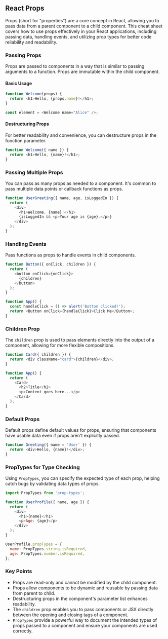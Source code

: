 ## React Props

Props (short for "properties") are a core concept in React, allowing you to pass data from a parent component to a child component. This cheat sheet covers how to use props effectively in your React applications, including passing data, handling events, and utilizing prop types for better code reliability and readability.

### Passing Props

Props are passed to components in a way that is similar to passing arguments to a function. Props are immutable within the child component.

#### Basic Usage

```javascript
function Welcome(props) {
  return <h1>Hello, {props.name}!</h1>;
}

const element = <Welcome name="Alice" />;
```

#### Destructuring Props

For better readability and convenience, you can destructure props in the function parameter.

```javascript
function Welcome({ name }) {
  return <h1>Hello, {name}!</h1>;
}
```

### Passing Multiple Props

You can pass as many props as needed to a component. It's common to pass multiple data points or callback functions as props.

```javascript
function UserGreeting({ name, age, isLoggedIn }) {
  return (
    <div>
      <h1>Welcome, {name}!</h1>
      {isLoggedIn && <p>Your age is {age}.</p>}
    </div>
  );
}
```

### Handling Events

Pass functions as props to handle events in child components.

```javascript
function Button({ onClick, children }) {
  return (
    <button onClick={onClick}>
      {children}
    </button>
  );
}

function App() {
  const handleClick = () => alert('Button clicked!');
  return <Button onClick={handleClick}>Click Me</Button>;
}
```

### Children Prop

The `children` prop is used to pass elements directly into the output of a component, allowing for more flexible compositions.

```javascript
function Card({ children }) {
  return <div className="card">{children}</div>;
}

function App() {
  return (
    <Card>
      <h2>Title</h2>
      <p>Content goes here...</p>
    </Card>
  );
}
```

### Default Props

Default props define default values for props, ensuring that components have usable data even if props aren't explicitly passed.

```javascript
function Greeting({ name = 'User' }) {
  return <div>Hello, {name}!</div>;
}
```

### PropTypes for Type Checking

Using `PropTypes`, you can specify the expected type of each prop, helping catch bugs by validating data types of props.

```javascript
import PropTypes from 'prop-types';

function UserProfile({ name, age }) {
  return (
    <div>
      <h1>{name}</h1>
      <p>Age: {age}</p>
    </div>
  );
}

UserProfile.propTypes = {
  name: PropTypes.string.isRequired,
  age: PropTypes.number.isRequired,
};
```

### Key Points

- Props are read-only and cannot be modified by the child component.
- Props allow components to be dynamic and reusable by passing data from parent to child.
- Destructuring props in the component's parameter list enhances readability.
- The `children` prop enables you to pass components or JSX directly between the opening and closing tags of a component.
- `PropTypes` provide a powerful way to document the intended types of props passed to a component and ensure your components are used correctly.
